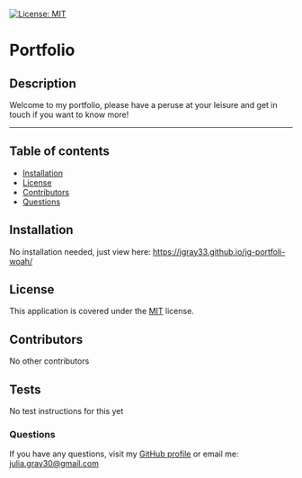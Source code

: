 
[![License: MIT](https://img.shields.io/badge/License-MIT-yellow.svg)](https://opensource.org/licenses/MIT)

# Portfolio 

## Description
Welcome to my portfolio, please have a peruse at your leisure and get in touch if you want to know more! 

- - - - 


## Table of contents 

* [Installation](#installation)
* [License](#license)
* [Contributors](#contributors)
* [Questions](#questions)

<a name="installation"></a>
## Installation 
No installation needed, just view here: https://jgray33.github.io/jg-portfoli-woah/




<a name="license"></a>
## License 

This application is covered under the [MIT](https://opensource.org/licenses/MIT) license.  


<a name="contributors"></a>
## Contributors 
No other contributors

<a name="tests"></a>
## Tests 
No test instructions for this yet

<a name="questions"></a>
### Questions

If you have any questions, visit my [GitHub profile](https://www.github.com/jgray33) or email me: julia.gray30@gmail.com 

